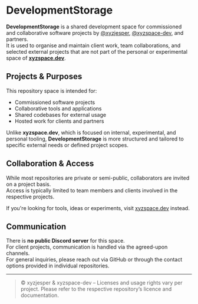 # DevelopmentStorage

**DevelopmentStorage** is a shared development space for commissioned and collaborative software projects by [@xyzjesper](https://github.com/xyzjesper), [@xyzspace-dev](https://github.com/xyzspace-dev), and partners.  
It is used to organise and maintain client work, team collaborations, and selected external projects that are not part of the personal or experimental space of [**xyzspace.dev**](https://github.com/xyzspace-dev).

## Projects & Purposes

This repository space is intended for:
- Commissioned software projects  
- Collaborative tools and applications  
- Shared codebases for external usage  
- Hosted work for clients and partners

Unlike **xyzspace.dev**, which is focused on internal, experimental, and personal tooling, **DevelopmentStorage** is more structured and tailored to specific external needs or defined project scopes.

## Collaboration & Access

While most repositories are private or semi-public, collaborators are invited on a project basis.  
Access is typically limited to team members and clients involved in the respective projects.

If you're looking for tools, ideas or experiments, visit [xyzspace.dev](https://github.com/xyzspace-dev) instead.

## Communication

There is **no public Discord server** for this space.  
For client projects, communication is handled via the agreed-upon channels.  
For general inquiries, please reach out via GitHub or through the contact options provided in individual repositories.

---

> © xyzjesper & xyzspace-dev – Licenses and usage rights vary per project. Please refer to the respective repository’s licence and documentation.

